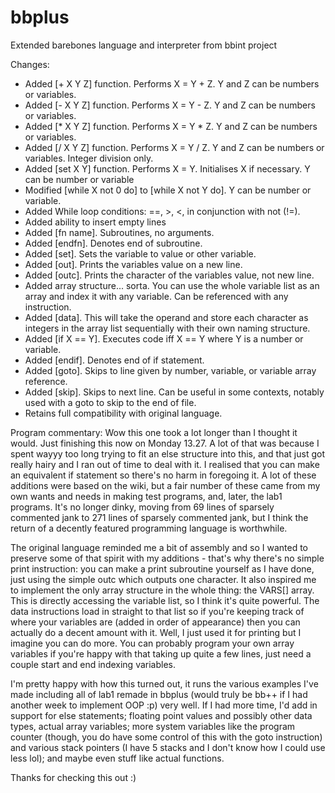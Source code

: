 # bbplus
Extended barebones language and interpreter from bbint project


Changes:

- Added [+ X Y Z] function. Performs X = Y + Z. Y and Z can be numbers or variables.
- Added [- X Y Z] function. Performs X = Y - Z. Y and Z can be numbers or variables.
- Added [* X Y Z] function. Performs X = Y * Z. Y and Z can be numbers or variables.
- Added [/ X Y Z] function. Performs X = Y / Z. Y and Z can be numbers or variables. Integer division only.
- Added [set X Y] function. Performs X = Y. Initialises X if necessary. Y can be number or variable
- Modified [while X not 0 do] to [while X not Y do]. Y can be number or variable.
- Added While loop conditions: ==, >, <, in conjunction with not (!=).
- Added ability to insert empty lines
- Added [fn name]. Subroutines, no arguments.
- Added [endfn]. Denotes end of subroutine.
- Added [set]. Sets the variable to value or other variable.
- Added [out]. Prints the variables value on a new line.
- Added [outc]. Prints the character of the variables value, not new line.
- Added array structure... sorta. You can use the whole variable list as an array and index it with any variable. Can be referenced with any instruction.
- Added [data]. This will take the operand and store each character as integers in the array list sequentially with their own naming structure.
- Added [if X == Y]. Executes code iff X == Y where Y is a number or variable.
- Added [endif]. Denotes end of if statement.
- Added [goto]. Skips to line given by number, variable, or variable array reference.
- Added [skip]. Skips to next line. Can be useful in some contexts, notably used with a goto to skip to the end of file.
- Retains full compatibility with original language.


Program commentary:
Wow this one took a lot longer than I thought it would. Just finishing this now on Monday 13.27. A lot of that was because I spent wayyy too long trying to fit an else structure into this, and that just got really hairy and I ran out of time to deal with it. I realised that you can make an equivalent if statement so there's no harm in foregoing it.
A lot of these additions were based on the wiki, but a fair number of these came from my own wants and needs in making test programs, and, later, the lab1 programs.
It's no longer dinky, moving from 69 lines of sparsely commented jank to 271 lines of sparsely commented jank, but I think the return of a decently featured programming language is worthwhile.

The original language reminded me a bit of assembly and so I wanted to preserve some of that spirit with my additions - that's why there's no simple print instruction: you can make a print subroutine yourself as I have done, just using the simple outc which outputs one character. It also inspired me to implement the only array structure in the whole thing: the VARS[] array. This is directly accessing the variable list, so I think it's quite powerful. The data instructions load in straight to that list so if you're keeping track of where your variables are (added in order of appearance) then you can actually do a decent amount with it. Well, I just used it for printing but I imagine you can do more. You can probably program your own array variables if you're happy with that taking up quite a few lines, just need a couple start and end indexing variables.

I'm pretty happy with how this turned out, it runs the various examples I've made including all of lab1 remade in bbplus (would truly be bb++ if I had another week to implement OOP :p) very well. If I had more time, I'd add in support for else statements; floating point values and possibly other data types, actual array variables; more system variables like the program counter (though, you do have some control of this with the goto instruction) and various stack pointers (I have 5 stacks and I don't know how I could use less lol); and maybe even stuff like actual functions.

Thanks for checking this out :)
